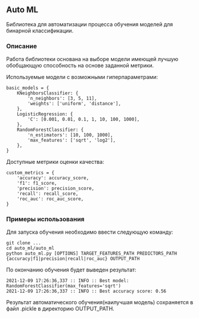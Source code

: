 ## Auto ML
Библиотека для автоматизации процесса обучения моделей для бинарной классификации.

### Описание
Работа библиотеки основана на выборе модели имеющей лучшую обобщающую способность на основе заданной метрики.

Используемые модели с возможными гиперпараметрами:

    basic_models = {
        KNeighborsClassifier: {
            'n_neighbors': [3, 5, 11],
            'weights': ['uniform', 'distance'],
        },
        LogisticRegression: {
            'C': [0.001, 0.01, 0.1, 1, 10, 100, 1000],
        },
        RandomForestClassifier: {
            'n_estimators': [10, 100, 1000],
            'max_features': ['sqrt', 'log2'],
        },
    }

Доступные метрики оценки качества:

    custom_metrics = {
        'accuracy': accuracy_score,
        'f1': f1_score,
        'precision': precision_score,
        'recall': recall_score,
        'roc_auc': roc_auc_score,
    }

### Примеры использования

Для запуска обучения необходимо ввести следующую команду:

    git clone ...
    cd auto_ml/auto_ml
    python auto_ml.py [OPTIONS] TARGET_FEATURES_PATH PREDICTORS_PATH {accuracy|f1|precision|recall|roc_auc} OUTPUT_PATH

По окончанию обучения будет выведен результат:
    
    2021-12-09 17:26:36,337 :: INFO :: Best model: RandomForestClassifier(max_features='sqrt')
    2021-12-09 17:26:36,337 :: INFO :: Best accuracy score: 0.56

Результат автоматического обучения(наилучшая модель) сохраняется в файл .pickle в директорию OUTPUT_PATH.
